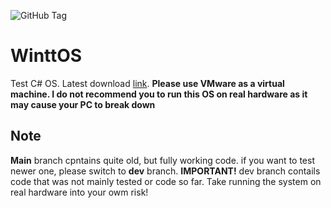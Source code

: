 ![GitHub Tag](https://img.shields.io/github/v/tag/zimavi/WinttOS?logo=github&label=latest)
# WinttOS

Test C# OS. Latest download [link](https://github.com/zimavi/WinttOS/releases/).
<b>Please use VMware as a virtual machine. I do not recommend you to run this OS on real hardware as it may cause your PC to break down</b>

## Note
<b>Main</b> branch cpntains quite old, but fully working code. if you want to test newer one, please switch to <b>dev</b> branch. 
<b>IMPORTANT!</b> dev branch contails code that was not mainly tested or code so far. Take running the system on real hardware into your owm risk!
